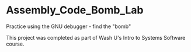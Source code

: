# Assembly_Code_Bomb_Lab
Practice using the GNU debugger - find the "bomb"

This project was completed as part of Wash U's Intro to Systems Software course.
